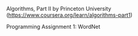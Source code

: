 Algorithms, Part II by Princeton University (https://www.coursera.org/learn/algorithms-part1)

Programming Assignment 1: WordNet
